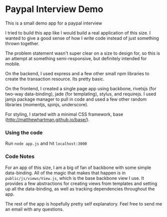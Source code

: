 # Paypal Interview Demo
This is a small demo app for a paypal interview

I tried to build this app like I would build a real application of this size. I wanted to give a good sense of how I write code instead of just something thrown together.

The problem statement wasn't super clear on a size to design for, so this is an attempt at something semi-responsive, but definitely intended for mobile.

On the backend, I used express and a few other small npm libraries to create the transaction resource. Its pretty basic.

On the frontend, I created a single page app using backbone, rivetsjs (for two-way data-binding), jade (for templating), stylus, and requirejs. I used jamjs package manager to pull in code and used a few other random libraries (momentjs, spinjs, underscore).

For styling, I started with a minimal CSS framework, base (http://matthewhartman.github.io/base/).

### Using the code
Run `node app.js` and hit `localhost:3000`

### Code Notes
For an app of this size, I am a big of fan of backbone with some simple data-binding. All of the magic that makes that happen is in `public/js/views/View.js`, which is the base backbone view I use. It provides a few abstractions for creating views from templates and setting up all the data-binding, as well as tracking dependencies throughout the app.

The rest of the app is hopefully pretty self explanatory. Feel free to send me an email with any questions.


